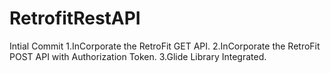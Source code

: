 # RetrofitRestAPI
Intial Commit
1.InCorporate the RetroFit GET API.
2.InCorporate the RetroFit POST API with Authorization Token.
3.Glide Library Integrated.


